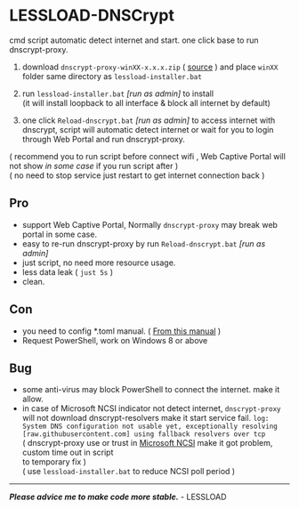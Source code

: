 # LESSLOAD-DNSCrypt

cmd script automatic detect internet and start. one click base to run dnscrypt-proxy.

1. download `dnscrypt-proxy-winXX-x.x.x.zip` ( [source](https://github.com/DNSCrypt/dnscrypt-proxy/releases/) ) and place `winXX` folder same directory as `lessload-installer.bat`

2. run `lessload-installer.bat` _[run as admin]_ to install <br/>(it will install loopback to all interface & block all internet by default)

3. one click `Reload-dnscrypt.bat` _[run as admin]_ to access internet with dnscrypt, script will automatic detect internet or wait for you to login through Web Portal and run dnscrypt-proxy.

( recommend you to run script before connect wifi , Web Captive Portal will not show _in some case_ if you run script after )<br/>
( no need to stop service just restart to get internet connection back )



## Pro
- support Web Captive Portal, Normally `dnscrypt-proxy` may break web portal in some case.
- easy to re-run dnscrypt-proxy by run `Reload-dnscrypt.bat` _[run as admin]_
- just script, no need more resource usage.
- less data leak ( `just 5s` )
- clean.

## Con
- you need to config *.toml manual. ( [From this manual](https://github.com/DNSCrypt/dnscrypt-proxy/wiki/Configuration) )
- Request PowerShell, work on Windows 8 or above

## Bug
- some anti-virus may block PowerShell to connect the internet. make it allow.
- in case of Microsoft NCSI indicator not detect internet, `dnscrypt-proxy` will not download dnscrypt-resolvers make it start service fail.
  `log: System DNS configuration not usable yet, exceptionally resolving [raw.githubusercontent.com] using fallback resolvers over tcp`<br/>
  ( dnscrypt-proxy use or trust in [Microsoft NCSI](https://answers.microsoft.com/en-us/windows/forum/windows_10-networking/network-connection-status-indicator-ncsi-showing/02664ddf-4eac-449a-8318-bdae1a5bad3d) make it got problem, custom time out in script<br/>to temporary fix )<br/>
  ( use `lessload-installer.bat` to reduce NCSI poll period )

------------------------------------------
***Please advice me to make code more stable.***  - LESSLOAD
